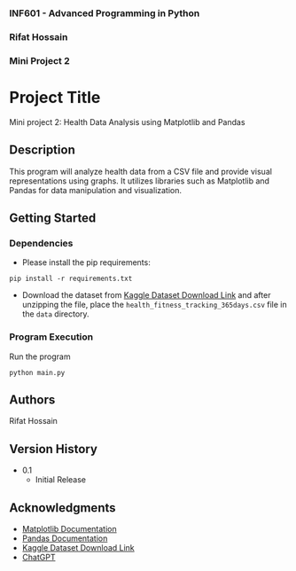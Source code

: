 ### INF601 - Advanced Programming in Python
### Rifat Hossain   
### Mini Project 2
 
 
# Project Title
 
Mini project 2: Health Data Analysis using Matplotlib and Pandas
 
## Description
 
This program will analyze health data from a CSV file and provide visual representations using graphs. It utilizes libraries such as Matplotlib and Pandas for data manipulation and visualization.
 
## Getting Started
 
### Dependencies

* Please install the pip requirements:

```
pip install -r requirements.txt
```
* Download the dataset from [Kaggle Dataset Download Link](https://www.kaggle.com/datasets/waqasishtiaq/fitness/data) and after unzipping the file, place the `health_fitness_tracking_365days.csv` file in the `data` directory.
 
### Program Execution
 
Run the program

```
python main.py
```

## Authors

Rifat Hossain
 
## Version History
 
* 0.1
    * Initial Release
 

## Acknowledgments
 
* [Matplotlib Documentation](https://matplotlib.org/stable/tutorials/index.html)
* [Pandas Documentation](https://pandas.pydata.org/docs/getting_started/overview.html)
* [Kaggle Dataset Download Link](https://www.kaggle.com/datasets/waqasishtiaq/fitness/data)
* [ChatGPT](https://chatgpt.com/share/68d2e889-4068-8000-8f22-94ec4d59afed)
